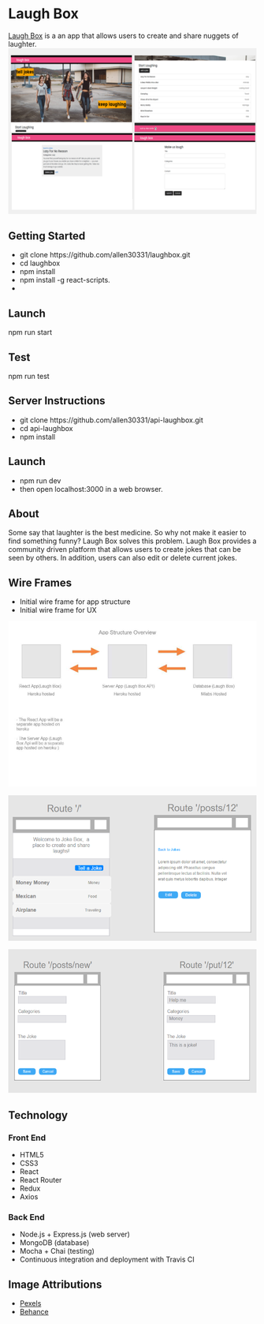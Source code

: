<h1>Laugh Box</h1>

<a href="https://laughbox.herokuapp.com/" target="_blank">Laugh Box</a> is a an app that allows users to create and share nuggets of laughter.  
<img src="public/screen-shots.png">


<h2>Getting Started</h2>
<ul>
	<li>git clone https://github.com/allen30331/laughbox.git</li>
	<li>cd laughbox</li>
	<li>npm install</li>
	<li>npm install -g react-scripts.<li>
</ul>


<h2>Launch</h2>
<p>npm run start</p>

<h2>Test</h2>
<p>npm run test</p>



<h2>Server Instructions</h2>
<ul>
	<li>git clone https://github.com/allen30331/api-laughbox.git</li>
	<li>cd api-laughbox</li>
	<li>npm install</li>
</ul>

<h2>Launch</h2>
<ul>
	<li>npm run dev</li>
	<li>then open localhost:3000 in a web browser.</li>
</ul>


<h2>About</h2>
<p>Some say that laughter is the best medicine. So why not make it easier to find something funny? Laugh Box solves this problem. Laugh Box provides a community driven platform that allows users to create jokes that can be seen by others. In addition, users can also edit or delete current jokes.</p>

<h2>Wire Frames</h2>
<ul>
	<li>Initial wire frame for app structure</li>
	<li>Initial wire frame for UX</li>
</ul>
<p><img src="public/app1.jpg"></p>
<p><img src="public/wireframe1.png"></p>
<p><img src="public/wireframe2.png"></p>

<h2>Technology</h2>
<h3>Front End</h3>
<ul>
	<li>HTML5</li>
	<li>CSS3</li>
	<li>React</li>
	<li>React Router</li>
	<li>Redux</li>
	<li>Axios</li>
</ul>

<h3>Back End</h3>
<ul>
	<li>Node.js + Express.js (web server)</li>
	<li>MongoDB (database)</li>
	<li>Mocha + Chai (testing)</li>
	<li>Continuous integration and deployment with Travis CI</li>
</ul>



<h2>Image Attributions</h2>
<ul>
	<li><a href="https://www.pexels.com/photo/girls-friends-girlfriends-outdoors-25770/">Pexels</a></li>
	<li><a href="https://www.behance.net/gallery/10350581/Creative-Box-Logo-Design">Behance</a></li>
</ul>


